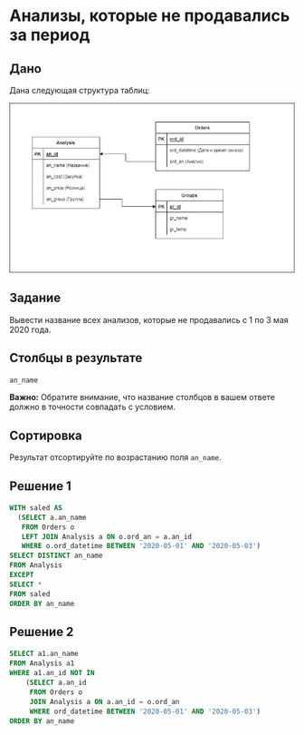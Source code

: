 ﻿# Анализы, которые не продавались за период

## Дано
Дана следующая структура таблиц:

![структура таблиц](https://github.com/Afonina-Olga/ItResumeSQL/blob/main/img/database7.png)

## Задание
Вывести название всех анализов, которые не продавались с 1 по 3 мая 2020 года.

## Столбцы в результате
```an_name```

**Важно:** Обратите внимание, что название столбцов в вашем ответе должно в точности совпадать с условием.

## Сортировка
Результат отсортируйте по возрастанию поля ```an_name```.

## Решение 1
``` SQL
WITH saled AS
  (SELECT a.an_name
   FROM Orders o
   LEFT JOIN Analysis a ON o.ord_an = a.an_id
   WHERE o.ord_datetime BETWEEN '2020-05-01' AND '2020-05-03')
SELECT DISTINCT an_name
FROM Analysis
EXCEPT
SELECT *
FROM saled
ORDER BY an_name
```

## Решение 2
``` SQL
SELECT a1.an_name
FROM Analysis a1
WHERE a1.an_id NOT IN
    (SELECT a.an_id
     FROM Orders o
     JOIN Analysis a ON a.an_id = o.ord_an
     WHERE ord_datetime BETWEEN '2020-05-01' AND '2020-05-03')
ORDER BY an_name
```